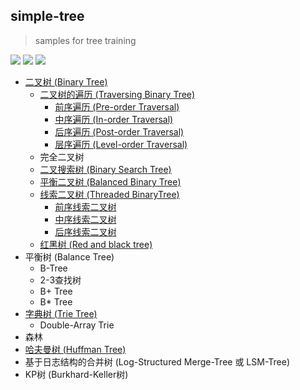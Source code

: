 ## simple-tree

> samples for tree training

![](https://img.shields.io/badge/java-12-brightgreen.svg)
![](https://img.shields.io/badge/ide-IntelliJ%20IDEA-brown.svg)
![](https://img.shields.io/badge/maven-3.6.0-coral.svg)

- [二叉树 (Binary Tree)](src/main/java/simple/tree/bt)
    - [二叉树的遍历 (Traversing Binary Tree)](src/main/java/simple/tree/bt)
        - [前序遍历 (Pre-order Traversal)](src/main/java/simple/tree/bt)
        - [中序遍历 (In-order Traversal)](src/main/java/simple/tree/bt)
        - [后序遍历 (Post-order Traversal)](src/main/java/simple/tree/bt)
        - [层序遍历 (Level-order Traversal)](src/main/java/simple/tree/bt)
    - 完全二叉树
    - [二叉搜索树 (Binary Search Tree)](src/main/java/simple/tree/bst)
    - [平衡二叉树 (Balanced Binary Tree)](src/main/java/simple/tree/avl)
    - [线索二叉树 (Threaded BinaryTree)](src/main/java/simple/tree/tbt)
        - [前序线索二叉树](src/main/java/simple/tree/tbt)
        - [中序线索二叉树](src/main/java/simple/tree/tbt)
        - [后序线索二叉树](src/main/java/simple/tree/tbt)
    - [红黑树 (Red and black tree)](src/main/java/simple/tree/rbt)
- 平衡树 (Balance Tree)
    - B-Tree
    - 2-3查找树
    - B+ Tree
    - B* Tree
- [字典树 (Trie Tree)](src/main/java/simple/tree/trie)
    - Double-Array Trie
- 森林
- [哈夫曼树 (Huffman Tree)](src/main/java/simple/tree/ht)
- 基于日志结构的合并树 (Log-Structured Merge-Tree 或 LSM-Tree)
- KP树 (Burkhard-Keller树)
